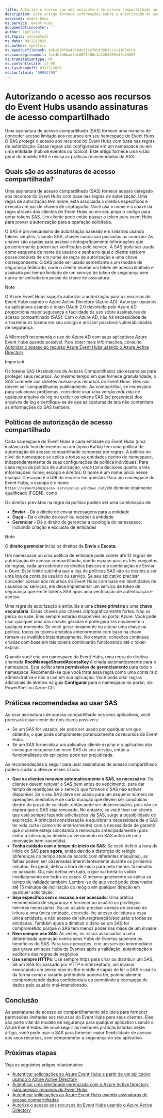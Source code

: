 ```yaml
---
title: Autorize o acesso com uma assinatura de acesso compartilhado no Azure Event Hubs
description: Este artigo fornece informações sobre a autorização do acesso aos recursos do Azure Event Hubs usando assinaturas de acesso compartilhado (SAS).
services: event-hubs
ms.service: event-hubs
documentationcenter: ''
author: spelluru
ms.topic: conceptual
ms.date: 08/22/2019
ms.author: spelluru
ms.openlocfilehash: bdb1896f8a40c6de21ae76b536bfccec316341cd
ms.sourcegitcommit: 2ec4b3d0bad7dc0071400c2a2264399e4fe34897
ms.translationtype: MT
ms.contentlocale: pt-BR
ms.lasthandoff: 03/27/2020
ms.locfileid: "69992790"
---
```

# <a name="authorizing-access-to-event-hubs-resources-using-shared-access-signatures"></a>Autorizando o acesso aos recursos do Event Hubs usando assinaturas de acesso compartilhado
Uma assinatura de acesso compartilhado (SAS) fornece uma maneira de conceder acesso limitado aos recursos em seu namespace do Event Hubs. O SAS protege o acesso aos recursos do Event Hubs com base nas regras de autorização. Essas regras são configuradas em um namespace ou em uma entidade (hub de eventos ou tópico). Este artigo fornece uma visão geral do modelo SAS e revisa as práticas recomendadas da SAS.

## <a name="what-are-shared-access-signatures"></a>Quais são as assinaturas de acesso compartilhada?
Uma assinatura de acesso compartilhado (SAS) fornece acesso delegado aos recursos do Event Hubs com base nas regras de autorização. Uma regra de autorização tem nome, está associada a direitos específicos e executa um par de chaves de criptografia. Você usa o nome e a chave da regra através dos clientes do Event Hubs ou em seu próprio código para gerar tokens SAS. Um cliente pode então passar o token para event Hubs para provar a autorização para a operação solicitada.

O SAS é um mecanismo de autorização baseado em sinistros usando tokens simples. Usando SAS, chaves nunca são passadas na conexão. As chaves são usadas para assinar criptograficamente informações que posteriormente podem ser verificadas pelo serviço. A SAS pode ser usada como esquema de nome de usuário e senha no qual o cliente está em posse imediata de um nome de regra de autorização e uma chave correspondente. O SAS pode ser usado semelhante a um modelo de segurança federado, onde o cliente recebe um token de acesso limitado e assinado por tempo limitado de um serviço de token de segurança sem nunca ter entrado em posse da chave de assinatura.

> [!NOTE]
> O Azure Event Hubs suporta autorizar a autorização para os recursos do Event Hubs usando o Azure Active Directory (Azure AD). Autorizar usuários ou aplicativos usando o token OAuth 2.0 devolvido pelo Azure AD proporciona maior segurança e facilidade de uso sobre assinaturas de acesso compartilhado (SAS). Com o Azure AD, não há necessidade de armazenar os tokens em seu código e arriscar possíveis vulnerabilidades de segurança.
>
> A Microsoft recomenda o uso do Azure AD com seus aplicativos Azure Event Hubs quando possível. Para obter mais informações, consulte [Autorizar o acesso ao recurso Azure Event Hubs usando o Azure Active Directory](authorize-access-azure-active-directory.md).

> [!IMPORTANT]
> Os tokens SAS (Assinaturas de Acesso Compartilhado) são essenciais para proteger seus recursos. Ao mesmo tempo em que fornece granularidade, o SAS concede aos clientes acesso aos recursos do Event Hubs. Eles não devem ser compartilhados publicamente. Ao compartilhar, se necessário para solucionar problemas, considere usar uma versão reduzida de qualquer arquivo de log ou excluir os tokens SAS (se presentes) dos arquivos de log e certifique-se de que as capturas de tela não contenham as informações do SAS também.

## <a name="shared-access-authorization-policies"></a>Políticas de autorização de acesso compartilhado
Cada namespace do Event Hubs e cada entidade do Event Hubs (uma instância do hub de eventos ou um tópico Kafka) tem uma política de autorização de acesso compartilhado composta por regras. A política no nível de namespace se aplica a todas as entidades dentro do namespace, independentemente de suas configurações de política individuais.
Para cada regra de política de autorização, você toma decisões quanto a três informações: nome, escopo e direitos. O nome é um nome único nesse escopo. O escopo é o URI do recurso em questão. Para um namespace do Event Hubs, o escopo é o nome `https://<yournamespace>.servicebus.windows.net/`de domínio totalmente qualificado (FQDN), como .

Os direitos previstos na regra da política podem ser uma combinação de:
- **Enviar** – Dá o direito de enviar mensagens para a entidade
- **Ouça** – Dá o direito de ouvir ou receber à entidade
- **Gerenciar** – Dá o direito de gerenciar a topologia do namespace, incluindo criação e exclusão de entidades

> [!NOTE]
> O **direito gerenciar** inclui os direitos de **Envio** e **Escuta.**

Um namespace ou uma política de entidade pode conter até 12 regras de autorização de acesso compartilhado, dando espaço para os três conjuntos de regras, cada um cobrindo os direitos básicos e a combinação de Enviar e Ouvir. Esse limite sublinha que a loja de políticas SAS não se destina a ser uma loja de conta de usuário ou serviço. Se seu aplicativo precisar conceder acesso aos recursos do Event Hubs com base em identidades de usuários ou serviços, ele deve implementar um serviço de token de segurança que emite tokens SAS após uma verificação de autenticação e acesso.

Uma regra de autorização é atribuída a uma **chave primária** e uma **chave secundária**. Essas chaves são chaves criptograficamente fortes. Não os perca ou vaze. Eles sempre estarão disponíveis no portal Azure. Você pode usar qualquer uma das chaves geradas e pode gerá-las novamente a qualquer momento. Se você gerar novamente ou alterar uma chave na política, todos os tokens emitidos anteriormente com base na chave tornam-se inválidos instantaneamente. No entanto, conexões contínuas criadas com base em tais tokens continuarão funcionando até o token expirar.

Quando você cria um namespace do Event Hubs, uma regra de diretiva chamada **RootManageSharedAccessKey** é criada automaticamente para o namespace. Esta política **tem permissões de gerenciamento** para todo o namespace. Recomenda-se que você trate essa regra como uma conta raiz administrativa e não a use em sua aplicação. Você pode criar regras adicionais de diretiva na guia **Configurar** para o namespace no portal, via PowerShell ou Azure CLI.

## <a name="best-practices-when-using-sas"></a>Práticas recomendadas ao usar SAS
Ao usar assinaturas de acesso compartilhado nos seus aplicativos, você precisará estar ciente de dois riscos possíveis:

- Se um SAS for vazado, ele pode ser usado por qualquer um que obtenha, o que pode comprometer potencialmente os recursos do Event Hubs.
- Se um SAS fornecido a um aplicativo cliente expirar e o aplicativo não conseguir recuperar um novo SAS do seu serviço, então a funcionalidade do aplicativo pode ser prejudicada.

As recomendações a seguir para usar assinaturas de acesso compartilhado podem ajudar a atenuar esses riscos:

- **Que os clientes renovem automaticamente o SAS, se necessário:** Os clientes devem renovar o SAS bem antes do vencimento, para dar tempo de repetições se o serviço que fornece o SAS não estiver disponível. Se o seu SAS deve ser usado para um pequeno número de operações imediatas e de curta duração que devem ser concluídas dentro do prazo de validade, então pode ser desnecessário, pois não se espera que o SAS seja renovado. No entanto, se você tiver um cliente que está sempre fazendo solicitações via SAS, surge a possibilidade de expiração. A principal consideração é equilibrar a necessidade de o SAS ter vida curta (como dito anteriormente) com a necessidade de garantir que o cliente esteja solicitando a renovação antecipadamente (para evitar a interrupção devido ao vencimento do SAS antes de uma renovação bem-sucedida).
- **Tenha cuidado com o tempo de início do SAS**: Se você definir a hora de início do SAS para **agora,** então devido à distorção do relógio (diferenças no tempo atual de acordo com diferentes máquinas), as falhas podem ser observadas intermitentemente durante os primeiros minutos. Em geral, defina a hora de início para pelo menos 15 minutos no passado. Ou, não defina em tudo, o que vai torná-lo válido imediatamente em todos os casos. O mesmo geralmente se aplica ao tempo de validade também. Lembre-se de que você pode observador até 15 minutos de inclinação do relógio em qualquer direção em qualquer solicitação. 
- **Seja específico com o recurso a ser acessado**: Uma prática recomendada de segurança é fornecer ao usuário os privilégios mínimos necessários. Se um usuário precisar apenas de acesso de leitura a uma única entidade, conceda-lhe acesso de leitura a essa única entidade, e não acesso de leitura/gravação/exclusão a todas as entidades. Também ajuda a diminuir o dano se um SAS for comprometido porque o SAS tem menos poder nas mãos de um invasor.
- **Nem sempre use SAS**: Às vezes, os riscos associados a uma determinada operação contra seus Hubs de Eventos superam os benefícios do SAS. Para tais operações, crie um serviço intermediário que grava em seus Hubs de Eventos após a validação, autenticação e auditoria das regras de negócios.
- **Use sempre HTTPs**: Use sempre https para criar ou distribuir um SAS. Se um SAS for passado por HTTP e interceptado, um invasor executando um anexo man-in-the-middle é capaz de ler o SAS e usá-lo da forma como o usuário pretendido poderia ter, potencialmente comprometendo dados confidenciais ou permitindo a corrupção de dados pelo usuário mal-intencionado.

## <a name="conclusion"></a>Conclusão
As assinaturas de acesso ao compartilhamento são úteis para fornecer permissões limitadas aos recursos do Event Hubs para seus clientes. Eles são parte vital do modelo de segurança para qualquer aplicativo usando o Azure Event Hubs. Se você seguir as melhores práticas listadas neste artigo, você pode usar o SAS para fornecer maior flexibilidade de acesso aos seus recursos, sem comprometer a segurança do seu aplicativo.

## <a name="next-steps"></a>Próximas etapas
Veja os seguintes artigos relacionados: 

- [Autenticar solicitações ao Azure Event Hubs a partir de um aplicativo usando o Azure Active Directory](authenticate-application.md)
- [Autenticar uma identidade gerenciada com o Azure Active Directory para acessar recursos do Event Hubs](authenticate-managed-identity.md)
- [Autenticar solicitações ao Azure Event Hubs usando assinaturas de acesso compartilhadas](authenticate-shared-access-signature.md)
- [Autorize o acesso aos recursos do Event Hubs usando o Azure Active Directory](authorize-access-azure-active-directory.md)


